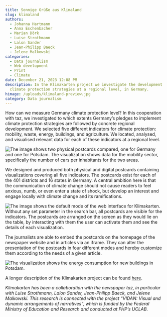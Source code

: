 ```yaml
---
title: Sonnige Grüße aus Klimaland
slug: klimaland
authors:
  - Johanna Hartmann
  - Anna Eschenbacher
  - Marian Dörk
  - Luise Strothmann
  - Lalon Sander
  - Jean-Philipp Baeck
  - Jelene Malkowski
categories:
  - Data journalism
  - Web development
  - Print
  - Climate
date: December 21, 2023 12:08 PM
description: In the Klimakarten project we investigate the development of
  climate protection strategies at a regional level, in Germany.
himage: /uploads/klimaland-preview.jpg
category: Data journalism
---
```

How can we measure Germany climate protection level? In this cooperation with taz, we investigated to which extents Germany’s pledges to implement climate protection strategies are followed by concrete regional development. We selected five different indicators for climate protection: mobility, waste, energy, buildings, and agriculture.  We located, analysed, and visualised relevant data for each of these indicators at a regional level.

![The image shows two physical postcards compared, one for Germany and one for Potsdam. The visualization shows data for the mobility sector, specifically the number of cars per inhabitants for the two areas.](/uploads/dsc0291-2048x1365.jpg "The physical postcards")

We designed and produced both physical and digital postcards containing visualizations covering all five indicators. The postcards exist for each of the 401 districts and 16 states in Germany. A central ambition here is that the communication of climate change should not cause readers to feel anxious, numb, or even enter a state of shock, but develop an interest and engage locally with climate change and its ramifications.

![The image shows the default mode of the web interface for Klimakarten. Without any set parameter in the search bar, all postcards are visible for the indicators. The postcards are arranged on the screen as they would lie on the table, by interacting with them the user can activate them and see the details of each visualization.](/uploads/screenshot-2024-01-01-at-20.42.51.png "The first view of the web prototype")

The journalists are able to embed the postcards on the homepage of the newspaper website and in articles via an iframe. They can alter the presentation of the postcards in four different modes and hereby customize them according to the needs of a given article.

![The visualization shows the energy consumption for new buildings in Potsdam. ](/uploads/screenshot-2024-01-01-at-20.47.30.png "Energy consumption for new buildings in Potsdam")

A longer description of the Klimakarten project can be found [here](https://uclab.fh-potsdam.de/projects/klimakarten/).



*Klimakarten has been a collaboration with the newspaper taz, in particular with Luise Strothmann, Lalon Sander, Jean-Philipp Baeck, and Jelene Malkowski. This research is connected with the project “VIDAN: Visual and dynamic arrangements of narratives”, which is funded by the Federal Ministry of Education and Research and conducted at FHP’s UCLAB.*